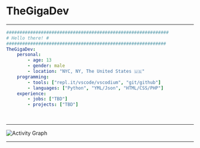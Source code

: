 # TheGigaDev
-------
```yml
#############################################################
# Hello there! #
############################################################
TheGigaDev: 
    personal: 
        - age: 13
        - gender: male
        - location: "NYC, NY, The United States 🇺🇸"
    programming:
        - tools: ["repl.it/vscode/vscodium", "git/github"]
        - languages: ["Python", "YML/Json", "HTML/CSS/PHP"]
    experience:
        - jobs: ["TBD"]
        - projects: ["TBD"]
```

<br>
<hr>
<img alt="Activity Graph" src="https://activity-graph.herokuapp.com/graph?username=Thegigadev&bg_color=0D1117&color=b4b4b4&line=F85D7F&point=b4b4b4&hide_border=true" />
<hr>
